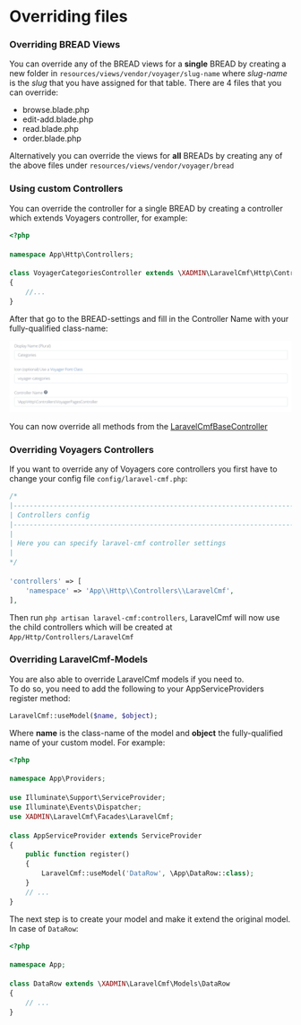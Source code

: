 # Overriding files

### Overriding BREAD Views

You can override any of the BREAD views for a **single** BREAD by creating a new folder in `resources/views/vendor/voyager/slug-name` where _slug-name_ is the _slug_ that you have assigned for that table. There are 4 files that you can override:

* browse.blade.php
* edit-add.blade.php
* read.blade.php
* order.blade.php

Alternatively you can override the views for **all** BREADs by creating any of the above files under `resources/views/vendor/voyager/bread`

### Using custom Controllers

You can override the controller for a single BREAD by creating a controller which extends Voyagers controller, for example:

```php
<?php

namespace App\Http\Controllers;

class VoyagerCategoriesController extends \XADMIN\LaravelCmf\Http\Controllers\LaravelCmfBaseController
{
    //...
}
```

After that go to the BREAD-settings and fill in the Controller Name with your fully-qualified class-name:

![](../.gitbook/assets/bread_controller.png)

You can now override all methods from the [LaravelCmfBaseController](https://github.com/the-control-group/voyager/blob/1.1/src/Http/Controllers/LaravelCmfBaseController.php)

### Overriding Voyagers Controllers

If you want to override any of Voyagers core controllers you first have to change your config file `config/laravel-cmf.php`:

```php
/*
|--------------------------------------------------------------------------
| Controllers config
|--------------------------------------------------------------------------
|
| Here you can specify laravel-cmf controller settings
|
*/
​
'controllers' => [
    'namespace' => 'App\\Http\\Controllers\\LaravelCmf',
],
```

Then run `php artisan laravel-cmf:controllers`, LaravelCmf will now use the child controllers which will be created at `App/Http/Controllers/LaravelCmf`

### Overriding LaravelCmf-Models

You are also able to override LaravelCmf models if you need to.  
To do so, you need to add the following to your AppServiceProviders register method:

```php
LaravelCmf::useModel($name, $object);
```

Where **name** is the class-name of the model and **object** the fully-qualified name of your custom model. For example:

```php
<?php

namespace App\Providers;

use Illuminate\Support\ServiceProvider;
use Illuminate\Events\Dispatcher;
use XADMIN\LaravelCmf\Facades\LaravelCmf;

class AppServiceProvider extends ServiceProvider
{
    public function register()
    {
        LaravelCmf::useModel('DataRow', \App\DataRow::class);
    }
    // ...
}
```

The next step is to create your model and make it extend the original model. In case of `DataRow`:

```php
<?php

namespace App;

class DataRow extends \XADMIN\LaravelCmf\Models\DataRow
{
    // ...
}
```
